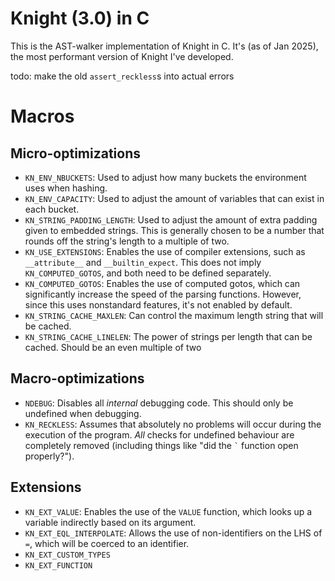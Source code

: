 # Knight (3.0) in C
This is the AST-walker implementation of Knight in C. It's (as of Jan 2025), the most performant version of Knight I've developed.

todo: make the old `assert_reckless`s into actual errors

# Macros
## Micro-optimizations
- `KN_ENV_NBUCKETS`: Used to adjust how many buckets the environment uses when hashing.
- `KN_ENV_CAPACITY`: Used to adjust the amount of variables that can exist in each bucket.
- `KN_STRING_PADDING_LENGTH`: Used to adjust the amount of extra padding given to embedded strings. This is generally chosen to be a number that rounds off the string's length to a multiple of two.
- `KN_USE_EXTENSIONS`: Enables the use of compiler extensions, such as `__attribute__` and `__builtin_expect`. This does not imply `KN_COMPUTED_GOTOS`, and both need to be defined separately.
- `KN_COMPUTED_GOTOS`: Enables the use of computed gotos, which can significantly increase the speed of the parsing functions. However, since this uses nonstandard features, it's not enabled by default.
- `KN_STRING_CACHE_MAXLEN`: Can control the maximum length string that will be cached.
- `KN_STRING_CACHE_LINELEN`: The power of strings per length that can be cached. Should be an even multiple of two

## Macro-optimizations
- `NDEBUG`: Disables all _internal_ debugging code. This should only be undefined when debugging.
- `KN_RECKLESS`: Assumes that absolutely no problems will occur during the execution of the program. _All_ checks for undefined behaviour are completely removed (including things like "did the `` ` `` function open properly?").

## Extensions
- `KN_EXT_VALUE`: Enables the use of the `VALUE` function, which looks up a variable indirectly based on its argument.
- `KN_EXT_EQL_INTERPOLATE`: Allows the use of non-identifiers on the LHS of `=`, which will be coerced to an identifier.
- `KN_EXT_CUSTOM_TYPES`
- `KN_EXT_FUNCTION`
